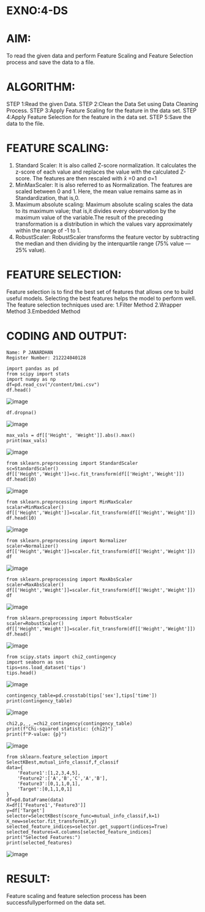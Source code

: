 # EXNO:4-DS
# AIM:
To read the given data and perform Feature Scaling and Feature Selection process and save the
data to a file.

# ALGORITHM:
STEP 1:Read the given Data.
STEP 2:Clean the Data Set using Data Cleaning Process.
STEP 3:Apply Feature Scaling for the feature in the data set.
STEP 4:Apply Feature Selection for the feature in the data set.
STEP 5:Save the data to the file.

# FEATURE SCALING:
1. Standard Scaler: It is also called Z-score normalization. It calculates the z-score of each value and replaces the value with the calculated Z-score. The features are then rescaled with x̄ =0 and σ=1
2. MinMaxScaler: It is also referred to as Normalization. The features are scaled between 0 and 1. Here, the mean value remains same as in Standardization, that is,0.
3. Maximum absolute scaling: Maximum absolute scaling scales the data to its maximum value; that is,it divides every observation by the maximum value of the variable.The result of the preceding transformation is a distribution in which the values vary approximately within the range of -1 to 1.
4. RobustScaler: RobustScaler transforms the feature vector by subtracting the median and then dividing by the interquartile range (75% value — 25% value).

# FEATURE SELECTION:
Feature selection is to find the best set of features that allows one to build useful models. Selecting the best features helps the model to perform well.
The feature selection techniques used are:
1.Filter Method
2.Wrapper Method
3.Embedded Method

# CODING AND OUTPUT:
```
Name: P JANARDHAN
Register Number: 212224040128
```
 ```
import pandas as pd
from scipy import stats
import numpy as np
df=pd.read_csv("/content/bmi.csv")
df.head()
```
![image](https://github.com/user-attachments/assets/56b0bde5-366f-4abe-9603-c140e44611c8)
```
df.dropna()
```
![image](https://github.com/user-attachments/assets/17e87c5c-e8f0-43e6-9bf2-143a795aed9e)
```
max_vals = df[['Height', 'Weight']].abs().max()
print(max_vals)
```
![image](https://github.com/user-attachments/assets/d31253b6-a615-4695-a4ba-abe8492d9929)
```
from sklearn.preprocessing import StandardScaler
sc=StandardScaler()
df[['Height','Weight']]=sc.fit_transform(df[['Height','Weight']])
df.head(10)
```
![image](https://github.com/user-attachments/assets/b1238bf7-cf40-4d7a-b855-dbb48eb48e1c)
```
from sklearn.preprocessing import MinMaxScaler
scalar=MinMaxScaler()
df[['Height','Weight']]=scalar.fit_transform(df[['Height','Weight']])
df.head(10)
```
![image](https://github.com/user-attachments/assets/0cf6a008-e2a0-4dfc-b898-d9a41f51a7d1)
```
from sklearn.preprocessing import Normalizer
scaler=Normalizer()
df[['Height','Weight']]=scaler.fit_transform(df[['Height','Weight']])
df
```
![image](https://github.com/user-attachments/assets/6c63d317-cadd-4396-92bc-588c965dfaa3)
```
from sklearn.preprocessing import MaxAbsScaler
scaler=MaxAbsScaler()
df[['Height','Weight']]=scaler.fit_transform(df[['Height','Weight']])
df
```
![image](https://github.com/user-attachments/assets/5d81af14-f282-413e-b10a-5793d9b62005)
```
from sklearn.preprocessing import RobustScaler
scaler=RobustScaler()
df[['Height','Weight']]=scaler.fit_transform(df[['Height','Weight']])
df.head()
```
![image](https://github.com/user-attachments/assets/9a00e09f-19e6-46e7-80de-1528942b0509)
```
from scipy.stats import chi2_contingency
import seaborn as sns
tips=sns.load_dataset('tips')
tips.head()
```
![image](https://github.com/user-attachments/assets/23d010f5-8f68-4663-bd61-00d1e71c160c)
```
contingency_table=pd.crosstab(tips['sex'],tips['time'])
print(contingency_table)
```
![image](https://github.com/user-attachments/assets/702f05a6-6b98-4324-8ce3-de8c6ca2b422)
```
chi2,p,_,_=chi2_contingency(contingency_table)
print(f"Chi-squared statistic: {chi2}")
print(f"P-value: {p}")
```
![image](https://github.com/user-attachments/assets/3b6d5c22-b652-4b29-868d-15560a08b901)
```
from sklearn.feature_selection import SelectKBest,mutual_info_classif,f_classif
data={
    'Feature1':[1,2,3,4,5],
    'Feature2':['A','B','C','A','B'],
    'Feature3':[0,1,1,0,1],
    'Target':[0,1,1,0,1]
}
df=pd.DataFrame(data)
X=df[['Feature1','Feature3']]
y=df['Target']
selector=SelectKBest(score_func=mutual_info_classif,k=1)
X_new=selector.fit_transform(X,y)
selected_feature_indices=selector.get_support(indices=True)
selected_features=X.columns[selected_feature_indices]
print("Selected Features:")
print(selected_features)
```
![image](https://github.com/user-attachments/assets/8a72343a-2722-43c6-ba89-3fb540d3e5b8)

# RESULT:
 Feature scaling and feature selection process has been successfullyperformed on the data set.
